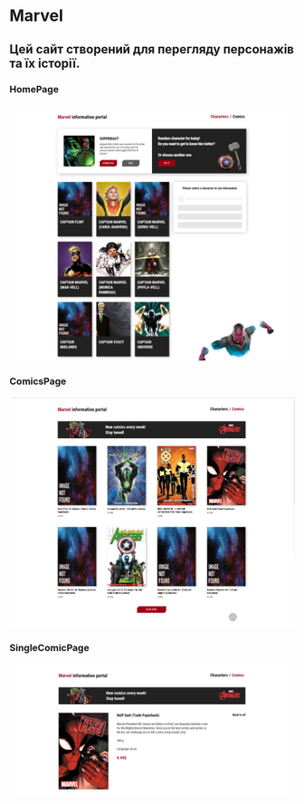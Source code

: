 # Marvel 
## Цей сайт створений для перегляду персонажів та їх історії.
### HomePage
#### <img src="./marvel_starter/public/Characters.png">

### ComicsPage
####  <img src="./marvel_starter/public/Comics.png">

### SingleComicPage
####  <img src="./marvel_starter/public/SingleComic.png">
